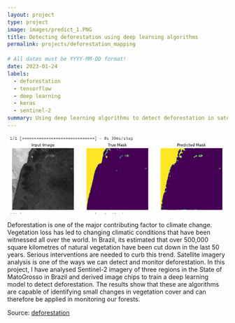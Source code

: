 ```yaml
---
layout: project
type: project
image: images/predict_1.PNG
title: Detecting deforestation using deep learning algorithms
permalink: projects/deforestation_mapping

# All dates must be YYYY-MM-DD format!
date: 2023-01-24
labels:
  - deforestation
  - tensorflow
  - deep learning
  - keras
  - sentinel-2
summary: Using deep learning algorithms to detect deforestation in satellite imagery
---
```

<img class="ui image" src="../images/predict_2.PNG">

Deforestation is one of the major contributing factor to climate change. Vegetation loss has led to changing climatic conditions that have been witnessed all over the world. In Brazil, its estimated that over 500,000 square kilometres of natural vegetation have been cut down in the last 50 years. Serious interventions are needed to curb this trend. Satellite imagery analysis is one of the ways we can detect and monitor deforestation. In this project, I have analysed Sentinel-2 imagery of three regions in the State of MatoGrosso in Brazil and derived image chips to train a deep learning model to detect deforestation. 
The results show that these are algorithms are capable of identifying small changes in vegetation cover and can therefore be applied in monitoring our forests.

Source: <a href="https://github.com/japhethkimeu/deep_learning"><i class="large github icon"></i>deforestation</a>

